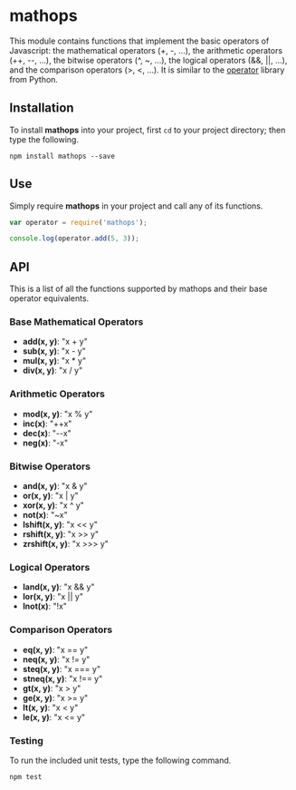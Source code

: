# mathops

This module contains functions that implement the basic operators of Javascript: the mathematical operators (+, -, ...), the arithmetic operators (++, --, ...), the bitwise operators (^, ~, ...), the logical operators (&&, ||, ...), and the comparison operators (>, <, ...). It is similar to the [operator](https://docs.python.org/2/library/operator.html) library from Python.

## Installation

To install **mathops** into your project, first `cd` to your project directory; then type the following.

    npm install mathops --save

## Use

Simply require **mathops** in your project and call any of its functions.

```javascript
var operator = require('mathops');

console.log(operator.add(5, 3));
```

## API

This is a list of all the functions supported by mathops and their base operator equivalents.

### Base Mathematical Operators

* **add(x, y)**: "x + y"
* **sub(x, y)**: "x - y"
* **mul(x, y)**: "x * y"
* **div(x, y)**: "x / y"
 
### Arithmetic Operators

* **mod(x, y)**: "x % y"
* **inc(x)**: "++x"
* **dec(x)**: "--x"
* **neg(x)**: "-x"

### Bitwise Operators

* **and(x, y)**: "x & y"
* **or(x, y)**: "x | y"
* **xor(x, y)**: "x ^ y"
* **not(x)**: "~x"
* **lshift(x, y)**: "x << y"
* **rshift(x, y)**: "x >> y"
* **zrshift(x, y)**: "x >>> y"

### Logical Operators

* **land(x, y)**: "x && y"
* **lor(x, y)**: "x || y"
* **lnot(x)**: "!x"

### Comparison Operators

* **eq(x, y)**: "x == y"
* **neq(x, y)**: "x != y"
* **steq(x, y)**: "x === y"
* **stneq(x, y)**: "x !== y"
* **gt(x, y)**: "x > y"
* **ge(x, y)**: "x >= y"
* **lt(x, y)**: "x < y"
* **le(x, y)**: "x <= y"

### Testing

To run the included unit tests, type the following command.

    npm test
